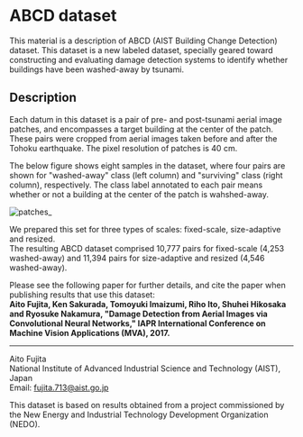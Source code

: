 # ABCD dataset

This material is a description of ABCD (AIST Building Change Detection) dataset.
This dataset is a new labeled dataset, specially geared toward constructing and evaluating damage detection systems to identify whether buildings have been washed-away by tsunami.


## Description
Each datum in this dataset is a pair of pre- and post-tsunami aerial image patches, and encompasses a target building at the center of the patch. These pairs were cropped from aerial images taken before and after the Tohoku earthquake. The pixel resolution of patches is 40 cm.

The below figure shows eight samples in the dataset, where four pairs are shown for "washed-away" class (left column) and "surviving" class (right column), respectively. The class label annotated to each pair means whether or not a building at the center of the patch is wahshed-away. 

![patches_](https://user-images.githubusercontent.com/13417696/27384118-b5539e1e-56c8-11e7-9c0c-7d06b899763f.png)


We prepared this set for three types of scales: fixed-scale, size-adaptive and resized.  
The resulting ABCD dataset comprised 10,777 pairs for fixed-scale (4,253 washed-away) and 11,394 pairs for size-adaptive and resized (4,546 washed-away). 


Please see the following paper for further details, and cite the paper when publishing results that use this dataset:  
**Aito Fujita, Ken Sakurada, Tomoyuki Imaizumi, Riho Ito, Shuhei Hikosaka and Ryosuke Nakamura, "Damage Detection from Aerial Images
via Convolutional Neural Networks," IAPR International Conference on Machine Vision Applications (MVA), 2017.**


---

Aito Fujita  
National Institute of Advanced Industrial Science and Technology (AIST), Japan  
Email: fujita.713@aist.go.jp  

This dataset is based on results obtained from a project commissioned by the New Energy and Industrial Technology Development Organization (NEDO).
